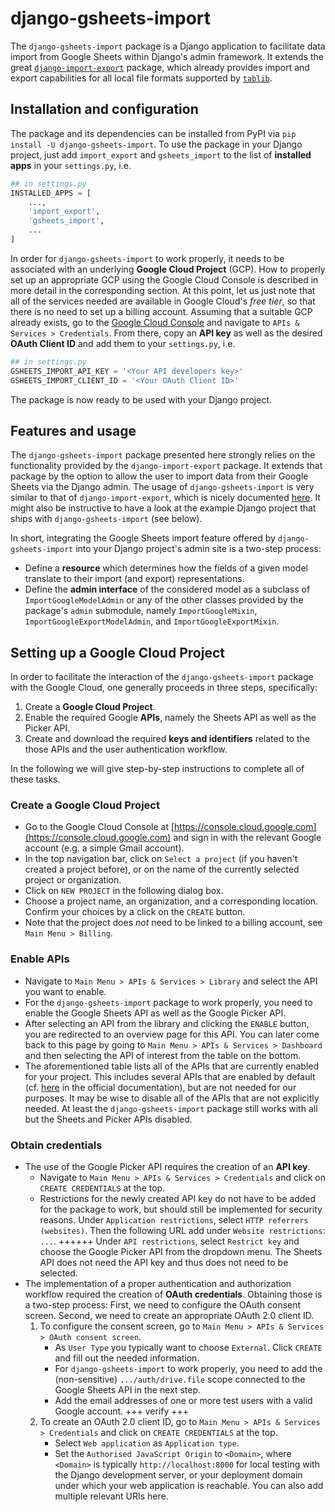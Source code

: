 # django-gsheets-import

The `django-gsheets-import` package is a Django application to facilitate data import from Google Sheets within Django's admin framework.
It extends the great [`django-import-export`](https://github.com/django-import-export/django-import-export) package, which already provides import and export capabilities for all local file formats supported by [`tablib`](https://github.com/jazzband/tablib).



## Installation and configuration

The package and its dependencies can be installed from PyPI via `pip install -U django-gsheets-import`.
To use the package in your Django project, just add `import_export` and `gsheets_import` to the list of **installed apps** in your `settings.py`, i.e.
```python
## in settings.py
INSTALLED_APPS = [
    ...,
    'import_export',
    'gsheets_import',
    ...
]
```
In order for `django-gsheets-import` to work properly, it needs to be associated with an underlying **Google Cloud Project** (GCP).
How to properly set up an appropriate GCP using the Google Cloud Console is described in more detail in the corresponding section.
At this point, let us just note that all of the services needed are available in Google Cloud's *free tier*, so that there is no need to set up a billing account.
Assuming that a suitable GCP already exists, go to the [Google Cloud Console](https://console.cloud.google.com/) and navigate to `APIs & Services > Credentials`.
From there, copy an **API key** as well as the desired **OAuth Client ID** and add them to your `settings.py`, i.e.
```python
## in settings.py
GSHEETS_IMPORT_API_KEY = '<Your API developers key>'
GSHEETS_IMPORT_CLIENT_ID = '<Your OAuth Client ID>'
```
The package is now ready to be used with your Django project.



## Features and usage

The `django-gsheets-import` package presented here strongly relies on the functionality provided by the `django-import-export` package.
It extends that package by the option to allow the user to import data from their Google Sheets via the Django admin.
The usage of `django-gsheets-import` is very similar to that of `django-import-export`, which is nicely documented [here](https://django-import-export.readthedocs.io/en/latest/).
It might also be instructive to have a look at the example Django project that ships with `django-gsheets-import` (see below).

In short, integrating the Google Sheets import feature offered by `django-gsheets-import` into your Django project's admin site is a two-step process:

* Define a **resource** which determines how the fields of a given model translate to their import (and export) representations.
* Define the **admin interface** of the considered model as a subclass of `ImportGoogleModelAdmin` or any of the other classes provided by the package's `admin` submodule, namely `ImportGoogleMixin`, `ImportGoogleExportModelAdmin`, and `ImportGoogleExportMixin`.



## Setting up a Google Cloud Project

In order to facilitate the interaction of the `django-gsheets-import` package with the Google Cloud, one generally proceeds in three steps, specifically:

1. Create a **Google Cloud Project**.
2. Enable the required Google **APIs**, namely the Sheets API as well as the Picker API.
3. Create and download the required **keys and identifiers** related to the those APIs and the user authentication workflow.

In the following we will give step-by-step instructions to complete all of these tasks.


### Create a Google Cloud Project

* Go to the Google Cloud Console at [https://console.cloud.google.com](https://console.cloud.google.com) and sign in with the relevant Google account (e.g. a simple Gmail account).
* In the top navigation bar, click on `Select a project` (if you haven't created a project before), or on the name of the currently selected project or organization.
* Click on `NEW PROJECT` in the following dialog box.
* Choose a project name, an organization, and a corresponding location. Confirm your choices by a click on the `CREATE` button.
* Note that the project does *not* need to be linked to a billing account, see `Main Menu > Billing`.


### Enable APIs

* Navigate to `Main Menu > APIs & Services > Library` and select the API you want to enable.
* For the `django-gsheets-import` package to work properly, you need to enable the Google Sheets API as well as the Google Picker API.
* After selecting an API from the library and clicking the `ENABLE` button, you are redirected to an overview page for this API. You can later come back to this page by going to `Main Menu > APIs & Services > Dashboard` and then selecting the API of interest from the table on the bottom.
* The aforementioned table lists all of the APIs that are currently enabled for your project. This includes several APIs that are enabled by default (cf. [here](https://cloud.google.com/service-usage/docs/enabled-service#default) in the official documentation), but are not needed for our purposes. It may be wise to disable all of the APIs that are not explicitly needed.
At least the `django-gsheets-import` package still works with all but the Sheets and Picker APIs disabled.


### Obtain credentials

* The use of the Google Picker API requires the creation of an **API key**.
  * Navigate to `Main Menu > APIs & Services > Credentials` and click on `CREATE CREDENTIALS` at the top.
  * Restrictions for the newly created API key do not have to be added for the package to work, but should still be implemented for security reasons. Under `Application restrictions`, select `HTTP referrers (websites)`. Then the following URL add under `Website restrictions`: `...`. ++++++ Under `API restrictions`, select `Restrict key` and choose the Google Picker API from the dropdown menu. The Sheets API does not need the API key and thus does not need to be selected.
* The implementation of a proper authentication and authorization workflow required the creation of **OAuth credentials**. Obtaining those is a two-step process: First, we need to configure the OAuth consent screen. Second, we need to create an appropriate OAuth 2.0 client ID.
  1. To configure the consent screen, go to `Main Menu > APIs & Services > OAuth consent screen`.
      * As `User Type` you typically want to choose `External`. Click `CREATE` and fill out the needed information.
      * For `django-gsheets-import` to work properly, you need to add the (non-sensitive) `.../auth/drive.file` scope connected to the Google Sheets API in the next step.
      * Add the email addresses of one or more test users with a valid Google account. +++ verify +++
  2. To create an OAuth 2.0 client ID, go to `Main Menu > APIs & Services > Credentials` and click on `CREATE CREDENTIALS` at the top.
      * Select `Web application` as `Application type`.
      * Set the `Authorised JavaScript Origin` to `<Domain>`, where `<Domain>` is typically `http://localhost:8000` for local testing with the Django development server, or your deployment domain under which your web application is reachable. You can also add multiple relevant URIs here.


